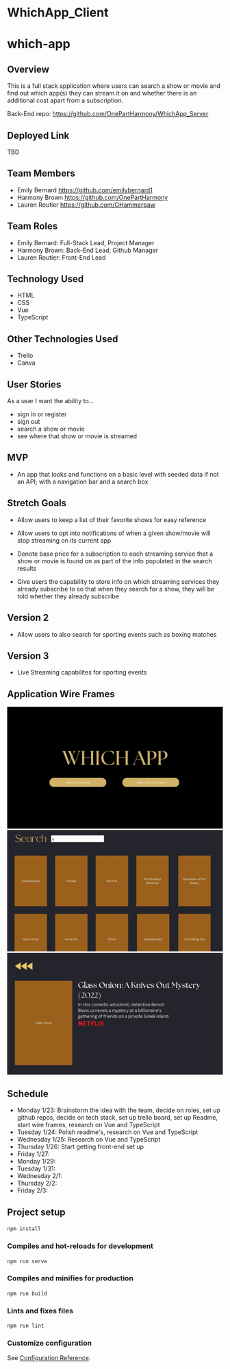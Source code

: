 # WhichApp_Client
# which-app

## Overview
This is a full stack application where users can search a show or movie and find out which app(s) they can stream it on and whether there is an additional cost apart from a subscription.

Back-End repo: https://github.com/OnePartHarmony/WhichApp_Server

## Deployed Link
TBD

## Team Members
- Emily Bernard https://github.com/emilybernard1
- Harmony Brown https://github.com/OnePartHarmony
- Lauren Routier https://github.com/OHammerpaw

## Team Roles
- Emily Bernard: Full-Stack Lead, Project Manager
- Harmony Brown: Back-End Lead, Github Manager
- Lauren Routier: Front-End Lead

## Technology Used
  - HTML
  - CSS
  - Vue
  - TypeScript

## Other Technologies Used
- Trello
- Canva 

## User Stories
As a user I want the ability to...
  - sign in or register
  - sign out
  - search a show or movie
  - see where that show or movie is streamed 
  
## MVP
- An app that looks and functions on a basic level with seeded data if not an API; with a navigation bar and a search box

## Stretch	Goals
- Allow users to keep a list of their favorite shows for easy reference

- Allow users to opt into notifications of when a given show/movie will stop streaming on its current app

- Denote base price for a subscription to each streaming service that a show or movie is found on as part of the info populated in the search results

- Give users the capability to store info on which streaming services they already subscribe to so that when they search for a show, they will be told whether they already subscribe

## Version 2
- Allow users to also search for sporting events such as boxing matches

## Version 3
- Live Streaming capabilites for sporting events
  
## Application Wire Frames
![Home Page](./which-app/src/assets/wf-home.jpg)
![Search Page](./which-app/src/assets/wf-search.jpg)
![Result Page](./which-app/src/assets/wf-result.jpg)

## Schedule
- Monday 1/23: Brainstorm the idea with the team, decide on roles, set up github repos, decide on tech stack, set up trello board, set up Readme, start wire frames, research on Vue and TypeScript
- Tuesday 1/24: Polish readme's, research on Vue and TypeScript 
- Wednesday 1/25: Research on Vue and TypeScript
- Thursday 1/26: Start getting front-end set up
- Friday 1/27: 
- Monday 1/29: 
- Tuesday 1/31: 
- Wednesday 2/1: 
- Thursday 2/2: 
- Friday 2/3: 

## Project setup
```
npm install
```

### Compiles and hot-reloads for development
```
npm run serve
```

### Compiles and minifies for production
```
npm run build
```

### Lints and fixes files
```
npm run lint
```

### Customize configuration
See [Configuration Reference](https://cli.vuejs.org/config/).

